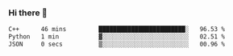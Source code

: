 ### Hi there 👋

<!--START_SECTION:waka-->

```txt
C++      46 mins         ████████████████████████░   96.53 %
Python   1 min           ▓░░░░░░░░░░░░░░░░░░░░░░░░   02.51 %
JSON     0 secs          ▒░░░░░░░░░░░░░░░░░░░░░░░░   00.96 %
```

<!--END_SECTION:waka-->
